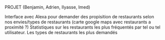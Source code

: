 PROJET (Benjamin, Adrien, Ilyasse, Imed)

Interface avec Alexa pour demander des propisition de restaurants selon nos envies/types de restaurants (carte google maps avec restaurants a proximité ?)
Statistiques sur les restaurants les plus fréquentés par tel ou tel utilisateur. Les types de restaurants les plus demandés

